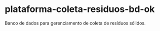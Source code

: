 # plataforma-coleta-residuos-bd-ok
Banco de dados para gerenciamento de coleta de resíduos sólidos.
